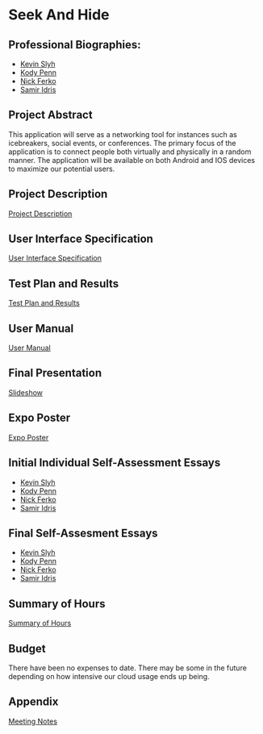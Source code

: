 <!-- HEADER -->
# Seek And Hide
## Professional Biographies:
- [Kevin Slyh](Professional_Biographies/Kevin_Slyh_Professional_Biography.md)
- [Kody Penn](Professional_Biographies/Kody_Penn_Professional_Biography.md)
- [Nick Ferko](Professional_Biographies/Nick_Ferko_Professional_Biography.md)
- [Samir Idris](Professional_Biographies/Samir_Idris_Professional_Biography.md)

## Project Abstract
This application will serve as a networking tool for instances such as icebreakers, social events, or conferences. The primary focus of the application is to connect people both virtually and physically in a random manner. The application will be available on both Android and IOS devices to maximize our potential users. 

## Project Description
[Project Description](Details.md)

## User Interface Specification
[User Interface Specification]()

## Test Plan and Results
[Test Plan and Results]()

## User Manual
[User Manual](User_Guide.md) 

## Final Presentation
[Slideshow](Senior%20Design%20Fall%20Presentation.pdf)

## Expo Poster
[Expo Poster](ExpoPoster.pdf)

## Initial Individual Self-Assessment Essays
- [Kevin Slyh](Individual_Assessments/Fall/Kevin_Slyh_Individual_Assessment.md)
- [Kody Penn](Individual_Assessments/Fall/Kody_Penn_Individual_Assessment.md)
- [Nick Ferko](Individual_Assessments/Fall/Nick_Ferko_Individual_Assessment.md)
- [Samir Idris](Individual_Assessments/Fall/Samir_Idris_Individual_Assessment.md)

## Final Self-Assesment Essays
- [Kevin Slyh](Individual_Assessments/Spring/Kevin_Slyh_Individual_Assessment.md)
- [Kody Penn](Individual_Assessments/Spring/Kody_Penn_Individual_Assessment.md)
- [Nick Ferko](Individual_Assessments/Spring/Nick_Ferko_Individual_Assessment.md)
- [Samir Idris](Individual_Assessments/Spring/Samir_Idris_Individual_Assessment.md)

## Summary of Hours
[Summary of Hours](Meeting_Notes/Summary_of_Each_Semester.md)

## Budget
There have been no expenses to date. There may be some in the future depending on how intensive our cloud usage ends up being.

## Appendix
[Meeting Notes](Meeting_Notes/Meeting_Notes.md)
